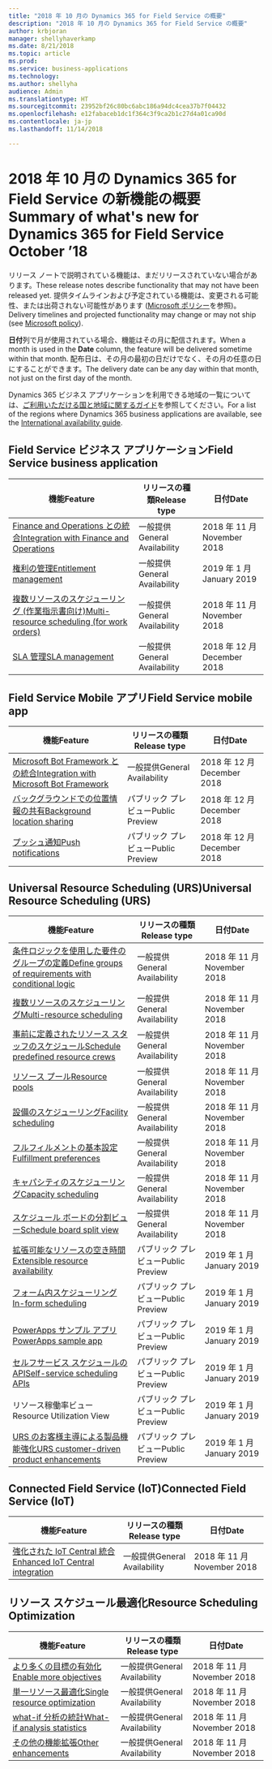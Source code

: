 ```yaml
---
title: "2018 年 10 月の Dynamics 365 for Field Service の概要"
description: "2018 年 10 月の Dynamics 365 for Field Service の概要"
author: krbjoran
manager: shellyhaverkamp
ms.date: 8/21/2018
ms.topic: article
ms.prod: 
ms.service: business-applications
ms.technology: 
ms.author: shellyha
audience: Admin
ms.translationtype: HT
ms.sourcegitcommit: 23952bf26c80bc6abc186a94dc4cea37b7f04432
ms.openlocfilehash: e12fabaceb1dc1f364c3f9ca2b1c27d4a01ca90d
ms.contentlocale: ja-jp
ms.lasthandoff: 11/14/2018

---
```

#  <a name="summary-of-whats-new-for-dynamics-365-for-field-service-october-18"></a><span data-ttu-id="0e028-103">2018 年 10 月の Dynamics 365 for Field Service の新機能の概要</span><span class="sxs-lookup"><span data-stu-id="0e028-103">Summary of what's new for Dynamics 365 for Field Service October ’18</span></span> 

<span data-ttu-id="0e028-104">リリース ノートで説明されている機能は、まだリリースされていない場合があります。</span><span class="sxs-lookup"><span data-stu-id="0e028-104">These release notes describe functionality that may not have been released yet.</span></span> <span data-ttu-id="0e028-105">提供タイムラインおよび予定されている機能は、変更される可能性、または出荷されない可能性があります ([Microsoft ポリシー](https://go.microsoft.com/fwlink/p/?linkid=2007332)を参照)。</span><span class="sxs-lookup"><span data-stu-id="0e028-105">Delivery timelines and projected functionality may change or may not ship (see [Microsoft policy](https://go.microsoft.com/fwlink/p/?linkid=2007332)).</span></span>

<span data-ttu-id="0e028-106">**日付**列で月が使用されている場合、機能はその月に配信されます。</span><span class="sxs-lookup"><span data-stu-id="0e028-106">When a month is used in the **Date** column, the feature will be delivered sometime within that month.</span></span> <span data-ttu-id="0e028-107">配布日は、その月の最初の日だけでなく、その月の任意の日にすることができます。</span><span class="sxs-lookup"><span data-stu-id="0e028-107">The delivery date can be any day within that month, not just on the first day of the month.</span></span>

<span data-ttu-id="0e028-108">Dynamics 365 ビジネス アプリケーションを利用できる地域の一覧については、[ご利用いただける国と地域に関するガイド](https://aka.ms/dynamics_365_international_availability_deck)を参照してください。</span><span class="sxs-lookup"><span data-stu-id="0e028-108">For a list of the regions where Dynamics 365 business applications are available, see the [International availability guide](https://aka.ms/dynamics_365_international_availability_deck).</span></span>

## <a name="field-service-business-application"></a><span data-ttu-id="0e028-109">Field Service ビジネス アプリケーション</span><span class="sxs-lookup"><span data-stu-id="0e028-109">Field Service business application</span></span>

| <span data-ttu-id="0e028-110">機能</span><span class="sxs-lookup"><span data-stu-id="0e028-110">Feature</span></span>                      | <span data-ttu-id="0e028-111">リリースの種類</span><span class="sxs-lookup"><span data-stu-id="0e028-111">Release type</span></span>         |  <span data-ttu-id="0e028-112">日付</span><span class="sxs-lookup"><span data-stu-id="0e028-112">Date</span></span>         |
|---------------------|----------------------|----------------------------|
| [<span data-ttu-id="0e028-113">Finance and Operations との統合</span><span class="sxs-lookup"><span data-stu-id="0e028-113">Integration with Finance and Operations</span></span>](../field-service/dynamics365-finance-operations-integration.md) | <span data-ttu-id="0e028-114">一般提供</span><span class="sxs-lookup"><span data-stu-id="0e028-114">General Availability</span></span> |  <span data-ttu-id="0e028-115">2018 年 11 月</span><span class="sxs-lookup"><span data-stu-id="0e028-115">November 2018</span></span> |
| [<span data-ttu-id="0e028-116">権利の管理</span><span class="sxs-lookup"><span data-stu-id="0e028-116">Entitlement management</span></span>](../field-service/entitlement-management.md)      | <span data-ttu-id="0e028-117">一般提供</span><span class="sxs-lookup"><span data-stu-id="0e028-117">General Availability</span></span> |  <span data-ttu-id="0e028-118">2019 年 1 月</span><span class="sxs-lookup"><span data-stu-id="0e028-118">January 2019</span></span> |
| [<span data-ttu-id="0e028-119">複数リソースのスケジューリング (作業指示書向け)</span><span class="sxs-lookup"><span data-stu-id="0e028-119">Multi-resource scheduling (for work orders)</span></span>](../field-service/multi-resource-scheduling.md) | <span data-ttu-id="0e028-120">一般提供</span><span class="sxs-lookup"><span data-stu-id="0e028-120">General Availability</span></span> |  <span data-ttu-id="0e028-121">2018 年 11 月</span><span class="sxs-lookup"><span data-stu-id="0e028-121">November 2018</span></span> |
| [<span data-ttu-id="0e028-122">SLA 管理</span><span class="sxs-lookup"><span data-stu-id="0e028-122">SLA management</span></span>](../field-service/sla-management.md)         | <span data-ttu-id="0e028-123">一般提供</span><span class="sxs-lookup"><span data-stu-id="0e028-123">General Availability</span></span> |<span data-ttu-id="0e028-124">2018 年 12 月</span><span class="sxs-lookup"><span data-stu-id="0e028-124">December 2018</span></span> |

## <a name="field-service-mobile-app"></a><span data-ttu-id="0e028-125">Field Service Mobile アプリ</span><span class="sxs-lookup"><span data-stu-id="0e028-125">Field Service mobile app</span></span>

| <span data-ttu-id="0e028-126">機能</span><span class="sxs-lookup"><span data-stu-id="0e028-126">Feature</span></span>          | <span data-ttu-id="0e028-127">リリースの種類</span><span class="sxs-lookup"><span data-stu-id="0e028-127">Release type</span></span>   | <span data-ttu-id="0e028-128">日付</span><span class="sxs-lookup"><span data-stu-id="0e028-128">Date</span></span> |
|-----------------|----------------|----------------------------|
| [<span data-ttu-id="0e028-129">Microsoft Bot Framework との統合</span><span class="sxs-lookup"><span data-stu-id="0e028-129">Integration with Microsoft Bot Framework</span></span>](../field-service/field-service-mobile/microsoft-bot-framework-integration.md) | <span data-ttu-id="0e028-130">一般提供</span><span class="sxs-lookup"><span data-stu-id="0e028-130">General Availability</span></span>             | <span data-ttu-id="0e028-131">2018 年 12 月</span><span class="sxs-lookup"><span data-stu-id="0e028-131">December 2018</span></span>          |
| [<span data-ttu-id="0e028-132">バックグラウンドでの位置情報の共有</span><span class="sxs-lookup"><span data-stu-id="0e028-132">Background location sharing</span></span>](../field-service/field-service-mobile/background-location-sharing.md) | <span data-ttu-id="0e028-133">パブリック プレビュー</span><span class="sxs-lookup"><span data-stu-id="0e028-133">Public Preview</span></span> | <span data-ttu-id="0e028-134">2018 年 12 月</span><span class="sxs-lookup"><span data-stu-id="0e028-134">December 2018</span></span> |
| [<span data-ttu-id="0e028-135">プッシュ通知</span><span class="sxs-lookup"><span data-stu-id="0e028-135">Push notifications</span></span>](../field-service/field-service-mobile/push-notifications.md) | <span data-ttu-id="0e028-136">パブリック プレビュー</span><span class="sxs-lookup"><span data-stu-id="0e028-136">Public Preview</span></span> | <span data-ttu-id="0e028-137">2018 年 12 月</span><span class="sxs-lookup"><span data-stu-id="0e028-137">December 2018</span></span>    |

## <a name="universal-resource-scheduling-urs"></a><span data-ttu-id="0e028-138">Universal Resource Scheduling (URS)</span><span class="sxs-lookup"><span data-stu-id="0e028-138">Universal Resource Scheduling (URS)</span></span>

| <span data-ttu-id="0e028-139">機能</span><span class="sxs-lookup"><span data-stu-id="0e028-139">Feature</span></span>     | <span data-ttu-id="0e028-140">リリースの種類</span><span class="sxs-lookup"><span data-stu-id="0e028-140">Release type</span></span>         | <span data-ttu-id="0e028-141">日付</span><span class="sxs-lookup"><span data-stu-id="0e028-141">Date</span></span> |
|-----------|----------------------|------------------------|
| [<span data-ttu-id="0e028-142">条件ロジックを使用した要件のグループの定義</span><span class="sxs-lookup"><span data-stu-id="0e028-142">Define groups of requirements with conditional logic</span></span>](../field-service/universal-resource-scheduling-urs/Define-requirement-groups.md)    | <span data-ttu-id="0e028-143">一般提供</span><span class="sxs-lookup"><span data-stu-id="0e028-143">General Availability</span></span> | <span data-ttu-id="0e028-144">2018 年 11 月</span><span class="sxs-lookup"><span data-stu-id="0e028-144">November 2018</span></span>        |
| [<span data-ttu-id="0e028-145">複数リソースのスケジューリング</span><span class="sxs-lookup"><span data-stu-id="0e028-145">Multi-resource scheduling</span></span>](../field-service/universal-resource-scheduling-urs/Multi-Resource-Scheduling.md) | <span data-ttu-id="0e028-146">一般提供</span><span class="sxs-lookup"><span data-stu-id="0e028-146">General Availability</span></span> | <span data-ttu-id="0e028-147">2018 年 11 月</span><span class="sxs-lookup"><span data-stu-id="0e028-147">November 2018</span></span>        |
| [<span data-ttu-id="0e028-148">事前に定義されたリソース スタッフのスケジュール</span><span class="sxs-lookup"><span data-stu-id="0e028-148">Schedule predefined resource crews</span></span>](../field-service/universal-resource-scheduling-urs/Crew-Scheduling.md) | <span data-ttu-id="0e028-149">一般提供</span><span class="sxs-lookup"><span data-stu-id="0e028-149">General Availability</span></span> | <span data-ttu-id="0e028-150">2018 年 11 月</span><span class="sxs-lookup"><span data-stu-id="0e028-150">November 2018</span></span>        |
| [<span data-ttu-id="0e028-151">リソース プール</span><span class="sxs-lookup"><span data-stu-id="0e028-151">Resource pools</span></span>](../field-service/universal-resource-scheduling-urs/Resource-Pools.md) | <span data-ttu-id="0e028-152">一般提供</span><span class="sxs-lookup"><span data-stu-id="0e028-152">General Availability</span></span> | <span data-ttu-id="0e028-153">2018 年 11 月</span><span class="sxs-lookup"><span data-stu-id="0e028-153">November 2018</span></span>        |
| [<span data-ttu-id="0e028-154">設備のスケジューリング</span><span class="sxs-lookup"><span data-stu-id="0e028-154">Facility scheduling</span></span>](../field-service/universal-resource-scheduling-urs/Facility-Scheduling.md) | <span data-ttu-id="0e028-155">一般提供</span><span class="sxs-lookup"><span data-stu-id="0e028-155">General Availability</span></span> | <span data-ttu-id="0e028-156">2018 年 11 月</span><span class="sxs-lookup"><span data-stu-id="0e028-156">November 2018</span></span>        |
| [<span data-ttu-id="0e028-157">フルフィルメントの基本設定</span><span class="sxs-lookup"><span data-stu-id="0e028-157">Fulfillment preferences</span></span>](../field-service/universal-resource-scheduling-urs/Fulfillment-Preferences.md) | <span data-ttu-id="0e028-158">一般提供</span><span class="sxs-lookup"><span data-stu-id="0e028-158">General Availability</span></span> | <span data-ttu-id="0e028-159">2018 年 11 月</span><span class="sxs-lookup"><span data-stu-id="0e028-159">November 2018</span></span>  |
| [<span data-ttu-id="0e028-160">キャパシティのスケジューリング</span><span class="sxs-lookup"><span data-stu-id="0e028-160">Capacity scheduling</span></span>](../field-service/universal-resource-scheduling-urs/Capacity-Scheduling.md) | <span data-ttu-id="0e028-161">一般提供</span><span class="sxs-lookup"><span data-stu-id="0e028-161">General Availability</span></span> | <span data-ttu-id="0e028-162">2018 年 11 月</span><span class="sxs-lookup"><span data-stu-id="0e028-162">November 2018</span></span>   |
| [<span data-ttu-id="0e028-163">スケジュール ボードの分割ビュー</span><span class="sxs-lookup"><span data-stu-id="0e028-163">Schedule board split view</span></span>](../field-service/universal-resource-scheduling-urs/Schedule-Board-Split-View.md) | <span data-ttu-id="0e028-164">一般提供</span><span class="sxs-lookup"><span data-stu-id="0e028-164">General Availability</span></span> | <span data-ttu-id="0e028-165">2018 年 11 月</span><span class="sxs-lookup"><span data-stu-id="0e028-165">November 2018</span></span>        |
| [<span data-ttu-id="0e028-166">拡張可能なリソースの空き時間</span><span class="sxs-lookup"><span data-stu-id="0e028-166">Extensible resource availability</span></span>](../field-service/universal-resource-scheduling-urs/extensibility-hook-resource-availability.md)      | <span data-ttu-id="0e028-167">パブリック プレビュー</span><span class="sxs-lookup"><span data-stu-id="0e028-167">Public Preview</span></span>       | <span data-ttu-id="0e028-168">2019 年 1 月</span><span class="sxs-lookup"><span data-stu-id="0e028-168">January 2019</span></span>        |
| [<span data-ttu-id="0e028-169">フォーム内スケジューリング</span><span class="sxs-lookup"><span data-stu-id="0e028-169">In-form scheduling</span></span>](../field-service/universal-resource-scheduling-urs/in-form-scheduling.md)  | <span data-ttu-id="0e028-170">パブリック プレビュー</span><span class="sxs-lookup"><span data-stu-id="0e028-170">Public Preview</span></span>  | <span data-ttu-id="0e028-171">2019 年 1 月</span><span class="sxs-lookup"><span data-stu-id="0e028-171">January 2019</span></span>  |
| [<span data-ttu-id="0e028-172">PowerApps サンプル アプリ</span><span class="sxs-lookup"><span data-stu-id="0e028-172">PowerApps sample app</span></span>](../field-service/universal-resource-scheduling-urs/powerapps-sample-app.md) | <span data-ttu-id="0e028-173">パブリック プレビュー</span><span class="sxs-lookup"><span data-stu-id="0e028-173">Public Preview</span></span> | <span data-ttu-id="0e028-174">2019 年 1 月</span><span class="sxs-lookup"><span data-stu-id="0e028-174">January 2019</span></span> |
| [<span data-ttu-id="0e028-175">セルフサービス スケジュールの API</span><span class="sxs-lookup"><span data-stu-id="0e028-175">Self-service scheduling APIs</span></span>](../field-service/universal-resource-scheduling-urs//self-service-scheduling-apis.md) | <span data-ttu-id="0e028-176">パブリック プレビュー</span><span class="sxs-lookup"><span data-stu-id="0e028-176">Public Preview</span></span>       | <span data-ttu-id="0e028-177">2019 年 1 月</span><span class="sxs-lookup"><span data-stu-id="0e028-177">January 2019</span></span>        |
| <span data-ttu-id="0e028-178">リソース稼働率ビュー</span><span class="sxs-lookup"><span data-stu-id="0e028-178">Resource Utilization View</span></span>     | <span data-ttu-id="0e028-179">パブリック プレビュー</span><span class="sxs-lookup"><span data-stu-id="0e028-179">Public Preview</span></span>       | <span data-ttu-id="0e028-180">2019 年 1 月</span><span class="sxs-lookup"><span data-stu-id="0e028-180">January 2019</span></span>        |
| [<span data-ttu-id="0e028-181">URS のお客様主導による製品機能強化</span><span class="sxs-lookup"><span data-stu-id="0e028-181">URS customer-driven product enhancements</span></span>](../field-service/universal-resource-scheduling-urs/urs-customer-driven-product-enhancements.md) | <span data-ttu-id="0e028-182">パブリック プレビュー</span><span class="sxs-lookup"><span data-stu-id="0e028-182">Public Preview</span></span>       | <span data-ttu-id="0e028-183">2019 年 1 月</span><span class="sxs-lookup"><span data-stu-id="0e028-183">January 2019</span></span>        |

## <a name="connected-field-service-iot"></a><span data-ttu-id="0e028-184">Connected Field Service (IoT)</span><span class="sxs-lookup"><span data-stu-id="0e028-184">Connected Field Service (IoT)</span></span>

| <span data-ttu-id="0e028-185">機能</span><span class="sxs-lookup"><span data-stu-id="0e028-185">Feature</span></span>       | <span data-ttu-id="0e028-186">リリースの種類</span><span class="sxs-lookup"><span data-stu-id="0e028-186">Release type</span></span>   | <span data-ttu-id="0e028-187">日付</span><span class="sxs-lookup"><span data-stu-id="0e028-187">Date</span></span> |
|------------|----------------|------------------------------|
| [<span data-ttu-id="0e028-188">強化された IoT Central 統合</span><span class="sxs-lookup"><span data-stu-id="0e028-188">Enhanced IoT Central integration</span></span>](../field-service/connected-field-service/enhanced-iot-central-integration.md) | <span data-ttu-id="0e028-189">一般提供</span><span class="sxs-lookup"><span data-stu-id="0e028-189">General Availability</span></span>  | <span data-ttu-id="0e028-190">2018 年 11 月</span><span class="sxs-lookup"><span data-stu-id="0e028-190">November 2018</span></span> |

## <a name="resource-scheduling-optimization"></a><span data-ttu-id="0e028-191">リソース スケジュール最適化</span><span class="sxs-lookup"><span data-stu-id="0e028-191">Resource Scheduling Optimization</span></span>

| <span data-ttu-id="0e028-192">機能</span><span class="sxs-lookup"><span data-stu-id="0e028-192">Feature</span></span>  | <span data-ttu-id="0e028-193">リリースの種類</span><span class="sxs-lookup"><span data-stu-id="0e028-193">Release type</span></span>         | <span data-ttu-id="0e028-194">日付</span><span class="sxs-lookup"><span data-stu-id="0e028-194">Date</span></span> |
|--------------|----------------------|------------------------|
| [<span data-ttu-id="0e028-195">より多くの目標の有効化</span><span class="sxs-lookup"><span data-stu-id="0e028-195">Enable more objectives</span></span>](../field-service/resource-scheduling-optimization-rso/enable-more-objectives.md) | <span data-ttu-id="0e028-196">一般提供</span><span class="sxs-lookup"><span data-stu-id="0e028-196">General Availability</span></span> | <span data-ttu-id="0e028-197">2018 年 11 月</span><span class="sxs-lookup"><span data-stu-id="0e028-197">November 2018</span></span>        |
| [<span data-ttu-id="0e028-198">単一リソース最適化</span><span class="sxs-lookup"><span data-stu-id="0e028-198">Single resource optimization</span></span>](../field-service/resource-scheduling-optimization-rso/single-resource-optimization.md) | <span data-ttu-id="0e028-199">一般提供</span><span class="sxs-lookup"><span data-stu-id="0e028-199">General Availability</span></span> | <span data-ttu-id="0e028-200">2018 年 11 月</span><span class="sxs-lookup"><span data-stu-id="0e028-200">November 2018</span></span>        |
| [<span data-ttu-id="0e028-201">what-if 分析の統計</span><span class="sxs-lookup"><span data-stu-id="0e028-201">What-if analysis statistics</span></span>](../field-service/resource-scheduling-optimization-rso/what-if-analysis-statistic-ui.md) | <span data-ttu-id="0e028-202">一般提供</span><span class="sxs-lookup"><span data-stu-id="0e028-202">General Availability</span></span> | <span data-ttu-id="0e028-203">2018 年 11 月</span><span class="sxs-lookup"><span data-stu-id="0e028-203">November 2018</span></span>        |
| [<span data-ttu-id="0e028-204">その他の機能拡張</span><span class="sxs-lookup"><span data-stu-id="0e028-204">Other enhancements</span></span>](../field-service/resource-scheduling-optimization-rso/rso-other-enhancements.md) | <span data-ttu-id="0e028-205">一般提供</span><span class="sxs-lookup"><span data-stu-id="0e028-205">General Availability</span></span> | <span data-ttu-id="0e028-206">2018 年 11 月</span><span class="sxs-lookup"><span data-stu-id="0e028-206">November 2018</span></span>        |



